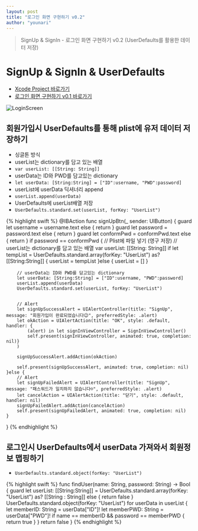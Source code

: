 ```yaml
---
layout: post
title: "로그인 화면 구현하기 v0.2"
author: "younari"
---
```


> SignUp & SignIn - 로그인 화면 구현하기 v0.2 (UserDefaults를 활용한 데이터 저장)

# SignUp & SignIn & UserDefaults
- [Xcode Project 바로가기](https://github.com/younari/tastySwift/tree/master/0927_LoginUserDefault/0927_SignUp)
- [로그인 화면 구현하기 v0.1 바로가기](https://younari.github.io/2017-09-28/SignUpSignInV01)

![LoginScreen](https://i.pinimg.com/originals/d2/16/a2/d216a20c76bb482cb25ac42135975f16.png)

## 회원가입시 UserDefaults를 통해 plist에 유저 데이터 저장하기
- 싱글톤 방식
- userList는 dictionary를 담고 있는 배열
- `var userList: [[String: String]]`
- userData는 ID와 PWD를 담고있는 dictionary
- `let userData: [String:String] = ["ID":username, "PWD":password]`
- userList에 userData 딕셔너리 append
- `userList.append(userData)`
- UserDefaults에 userList배열 저장
- `UserDefaults.standard.set(userList, forKey: "UserList")`


{% highlight swift %}
@IBAction func signUpBtn(_ sender: UIButton) {
    guard let username = username.text else { return }
    guard let password = password.text else { return }
    guard let conformPwd = conformPwd.text else { return }
    if password == conformPwd {
        // Plist에 파일 넣기 (영구 저장)
        // userList는 dictionary를 담고 있는 배열
        var userList: [[String: String]]
        if let tempList = UserDefaults.standard.array(forKey: "UserList") as? [[String:String]] {
            userList = tempList
        }else {
            userList = []
        }
    
        // userData는 ID와 PWD를 담고있는 dictionary
        let userData: [String:String] = ["ID":username, "PWD":password]
        userList.append(userData)
        UserDefaults.standard.set(userList, forKey: "UserList")
        
        
        // Alert
        let signUpSuccessAlert = UIAlertController(title: "SignUp", message: "회원가입이 완료되었습니다😉", preferredStyle: .alert)
        let okAction = UIAlertAction(title: "OK", style: .default, handler: {
            (alert) in let signInViewController = SignInViewController()
            self.present(signInViewController, animated: true, completion: nil)}
        )
        
        signUpSuccessAlert.addAction(okAction)
        
        self.present(signUpSuccessAlert, animated: true, completion: nil)
    }else {
        // Alert
        let signUpFailedAlert = UIAlertController(title: "SignUp", message: "패스워드가 일치하지 않습니다☹️", preferredStyle: .alert)
        let cancelAction = UIAlertAction(title: "닫기", style: .default, handler: nil)
        signUpFailedAlert.addAction(cancelAction)
        self.present(signUpFailedAlert, animated: true, completion: nil)
    }
}
{% endhighlight %}

## 로그인시 UserDefaults에서 userData 가져와서 회원정보 맵핑하기
- `UserDefaults.standard.object(forKey: "UserList")`

{% highlight swift %}
func findUser(name: String, password: String) -> Bool {
    guard let userList: [[String:String]] = UserDefaults.standard.array(forKey: "UserList") as? [[String : String]] else { return false }
    UserDefaults.standard.object(forKey: "UserList")
    for userData in userList {
        let memberID: String = userData["ID"]!
        let memberPWD: String = userData["PWD"]!
        if name == memberID && password == memberPWD {
            return true
        }
    }
    return false
}
{% endhighlight %}